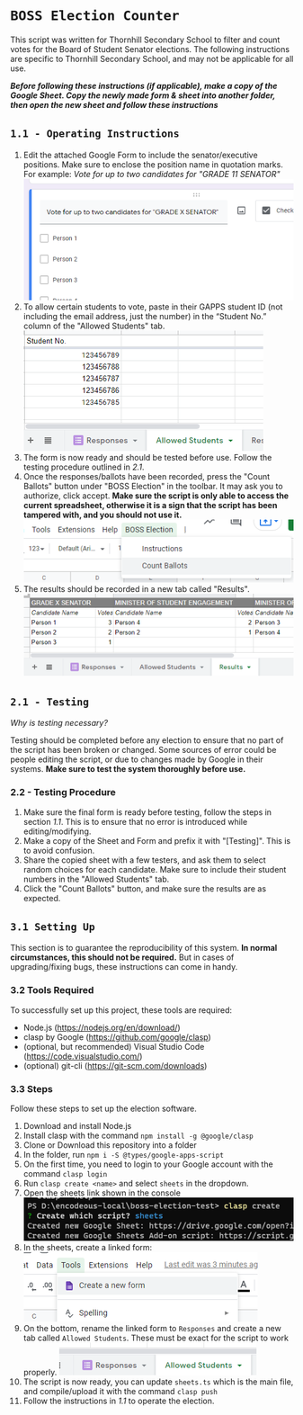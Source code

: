 # `BOSS Election Counter`
This script was written for Thornhill Secondary School to filter and count votes for the Board of Student Senator elections. The following instructions are specific to Thornhill Secondary School, and may not be applicable for all use.

***Before following these instructions (if applicable), make a copy of the Google Sheet. Copy the newly made form & sheet into another folder, then open the new sheet and follow these instructions***

## `1.1 - Operating Instructions`
1. Edit the attached Google Form to include the senator/executive positions. Make sure to enclose the position name in quotation marks. For example: _Vote for up to two candidates for "GRADE 11 SENATOR"_
   ![img.png](Images/img.png)
2. To allow certain students to vote, paste in their GAPPS student ID (not including the email address, just the number) in the “Student No.” column of the "Allowed Students" tab.
   ![img.png](Images/img2.png)
3. The form is now ready and should be tested before use. Follow the testing procedure outlined in *2.1*.
4. Once the responses/ballots have been recorded, press the "Count Ballots" button under "BOSS Election" in the toolbar. It may ask you to authorize, click accept. **Make sure the script is only able to access the current spreadsheet, otherwise it is a sign that the script has been tampered with, and you should not use it.**
![img.png](Images/img3.png)
5. The results should be recorded in a new tab called "Results".
![img.png](Images/img4.png)

## `2.1 - Testing`

_Why is testing necessary?_

Testing should be completed before any election to ensure that no part of the script has been broken or changed. Some sources of error could be people editing the script, or due to changes made by Google in their systems. **Make sure to test the system thoroughly before use.**

### 2.2 - Testing Procedure
1. Make sure the final form is ready before testing, follow the steps in section *1.1*. This is to ensure that no error is introduced while editing/modifying.
2. Make a copy of the Sheet and Form and prefix it with "[Testing]". This is to avoid confusion.
3. Share the copied sheet with a few testers, and ask them to select random choices for each candidate. Make sure to include their student numbers in the "Allowed Students" tab.
4. Click the "Count Ballots" button, and make sure the results are as expected.

## `3.1 Setting Up`

This section is to guarantee the reproducibility of this system. **In normal circumstances, this should not be required.** But in cases of upgrading/fixing bugs, these instructions can come in handy.

### 3.2 Tools Required
To successfully set up this project, these tools are required:
- Node.js (https://nodejs.org/en/download/)
- clasp by Google (https://github.com/google/clasp)
- (optional, but recommended) Visual Studio Code (https://code.visualstudio.com/)
- (optional) git-cli (https://git-scm.com/downloads)

### 3.3 Steps

Follow these steps to set up the election software.
1. Download and install Node.js
2. Install clasp with the command `npm install -g @google/clasp`
3. Clone or Download this repository into a folder
4. In the folder, run `npm i -S @types/google-apps-script`
5. On the first time, you need to login to your Google account with the command `clasp login`
6. Run `clasp create <name>` and select `sheets` in the dropdown.
7. Open the sheets link shown in the console
![img.png](Images/img5.png)
8. In the sheets, create a linked form:
![img.png](Images/img6.png)
9. On the bottom, rename the linked form to `Responses` and create a new tab called `Allowed Students`. These must be exact for the script to work properly.
![img.png](Images/img7.png)
10. The script is now ready, you can update `sheets.ts` which is the main file, and compile/upload it with the command `clasp push`
11. Follow the instructions in *1.1* to operate the election.